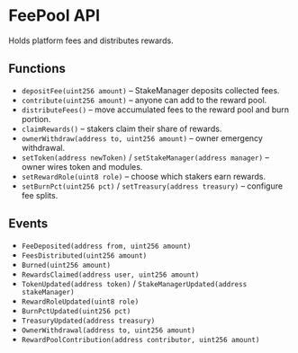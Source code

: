 # FeePool API

Holds platform fees and distributes rewards.

## Functions
- `depositFee(uint256 amount)` – StakeManager deposits collected fees.
- `contribute(uint256 amount)` – anyone can add to the reward pool.
- `distributeFees()` – move accumulated fees to the reward pool and burn portion.
- `claimRewards()` – stakers claim their share of rewards.
- `ownerWithdraw(address to, uint256 amount)` – owner emergency withdrawal.
- `setToken(address newToken)` / `setStakeManager(address manager)` – owner wires token and modules.
- `setRewardRole(uint8 role)` – choose which stakers earn rewards.
- `setBurnPct(uint256 pct)` / `setTreasury(address treasury)` – configure fee splits.

## Events
- `FeeDeposited(address from, uint256 amount)`
- `FeesDistributed(uint256 amount)`
- `Burned(uint256 amount)`
- `RewardsClaimed(address user, uint256 amount)`
- `TokenUpdated(address token)` / `StakeManagerUpdated(address stakeManager)`
- `RewardRoleUpdated(uint8 role)`
- `BurnPctUpdated(uint256 pct)`
- `TreasuryUpdated(address treasury)`
- `OwnerWithdrawal(address to, uint256 amount)`
- `RewardPoolContribution(address contributor, uint256 amount)`
